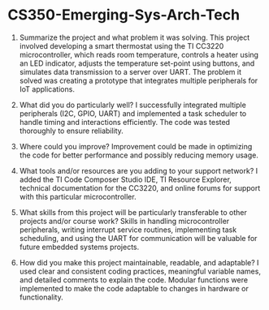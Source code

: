 # CS350-Emerging-Sys-Arch-Tech

1. Summarize the project and what problem it was solving.
This project involved developing a smart thermostat using the TI CC3220 microcontroller, which reads room temperature, controls a heater using an LED indicator, adjusts the temperature set-point using buttons, and simulates data transmission to a server over UART. The problem it solved was creating a prototype that integrates multiple peripherals for IoT applications.

2. What did you do particularly well?
I successfully integrated multiple peripherals (I2C, GPIO, UART) and implemented a task scheduler to handle timing and interactions efficiently. The code was tested thoroughly to ensure reliability.

3. Where could you improve?
Improvement could be made in optimizing the code for better performance and possibly reducing memory usage. 

4. What tools and/or resources are you adding to your support network?
I added the TI Code Composer Studio IDE, TI Resource Explorer, technical documentation for the CC3220, and online forums for support with this particular microcontroller.

5. What skills from this project will be particularly transferable to other projects and/or course work?
Skills in handling microcontroller peripherals, writing interrupt service routines, implementing task scheduling, and using the UART for communication will be valuable for future embedded systems projects.

6. How did you make this project maintainable, readable, and adaptable?
I used clear and consistent coding practices, meaningful variable names, and detailed comments to explain the code. Modular functions were implemented to make the code adaptable to changes in hardware or functionality.
